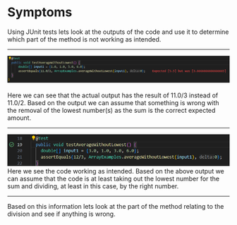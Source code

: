 # Symptoms
Using JUnit tests lets look at the outputs of the code and use it to determine which part of the method is not working as intended.

---
![Image](lab3_bugs_1.png)	
\
Here we can see that the actual output has the result of 11.0/3 instead of 11.0/2. Based on the output we can assume that something 
is wrong with the removal of the lowest number(s) as the sum is the correct expected amount.

---
![Image](lab3_bugs_2.png) 
\
Here we see the code working as intended. Based on the above output we can assume that the code is at least taking out the lowest 
number for the sum and dividing, at least in this case, by the right number. 

---
Based on this information lets look at the part of the method relating to the division and see if anything is wrong.

